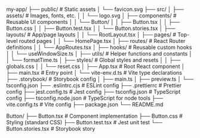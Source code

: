 my-app/
├── public/ # Static assets
│ └── favicon.svg
├── src/
│ ├── assets/ # Images, fonts, etc.
│ │ └── logo.svg
│ ├── components/ # Reusable UI components
│ │ └── Button/
│ │ ├── Button.tsx
│ │ ├── Button.css
│ │ ├── Button.test.tsx
│ │ └── Button.stories.tsx
│ ├── layouts/ # App/page layouts
│ │ └── RootLayout.tsx
│ ├── pages/ # Top-level routed pages
│ │ └── HomePage.tsx
│ ├── routes/ # React Router definitions
│ │ └── AppRoutes.tsx
│ ├── hooks/ # Reusable custom hooks
│ │ └── useWindowSize.ts
│ ├── utils/ # Helper functions and constants
│ │ └── formatTime.ts
│ ├── styles/ # Global styles and resets
│ │ ├── globals.css
│ │ └── reset.css
│ ├── App.tsx # Root React component
│ ├── main.tsx # Entry point
│ └── vite-env.d.ts # Vite type declarations
├── .storybook/ # Storybook config
│ ├── main.ts
│ ├── preview.ts
│ └── tsconfig.json
├── .eslintrc.cjs # ESLint config
├── .prettierrc # Prettier config
├── jest.config.ts # Jest config
├── tsconfig.json # TypeScript config
├── tsconfig.node.json # TypeScript for node tools
├── vite.config.ts # Vite config
├── package.json
└── README.md

Button/
├── Button.tsx # Component implementation
├── Button.css # Styling (standard CSS)
├── Button.test.tsx # Jest unit test
└── Button.stories.tsx # Storybook story
